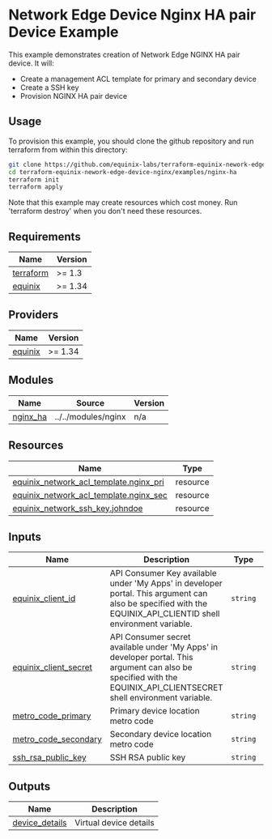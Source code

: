 # Network Edge Device Nginx HA pair Device Example

This example demonstrates creation of Network Edge NGINX HA pair device. It will:

- Create a management ACL template for primary and secondary device
- Create a SSH key
- Provision NGINX HA pair device

## Usage

To provision this example, you should clone the github repository and run terraform from within this directory:

```bash
git clone https://github.com/equinix-labs/terraform-equinix-nework-edge-device-nginx.git
cd terraform-equinix-nework-edge-device-nginx/examples/nginx-ha
terraform init
terraform apply
```

Note that this example may create resources which cost money. Run 'terraform destroy' when you don't need these resources.

<!-- BEGIN_TF_DOCS -->
## Requirements

| Name | Version |
|------|---------|
| <a name="requirement_terraform"></a> [terraform](#requirement\_terraform) | >= 1.3 |
| <a name="requirement_equinix"></a> [equinix](#requirement\_equinix) | >= 1.34 |

## Providers

| Name | Version |
|------|---------|
| <a name="provider_equinix"></a> [equinix](#provider\_equinix) | >= 1.34 |

## Modules

| Name | Source | Version |
|------|--------|---------|
| <a name="module_nginx_ha"></a> [nginx\_ha](#module\_nginx\_ha) | ../../modules/nginx | n/a |

## Resources

| Name | Type |
|------|------|
| [equinix_network_acl_template.nginx_pri](https://registry.terraform.io/providers/equinix/equinix/latest/docs/resources/network_acl_template) | resource |
| [equinix_network_acl_template.nginx_sec](https://registry.terraform.io/providers/equinix/equinix/latest/docs/resources/network_acl_template) | resource |
| [equinix_network_ssh_key.johndoe](https://registry.terraform.io/providers/equinix/equinix/latest/docs/resources/network_ssh_key) | resource |

## Inputs

| Name | Description | Type | Default | Required |
|------|-------------|------|---------|:--------:|
| <a name="input_equinix_client_id"></a> [equinix\_client\_id](#input\_equinix\_client\_id) | API Consumer Key available under 'My Apps' in developer portal. This argument can also be specified with the EQUINIX\_API\_CLIENTID shell environment variable. | `string` | n/a | yes |
| <a name="input_equinix_client_secret"></a> [equinix\_client\_secret](#input\_equinix\_client\_secret) | API Consumer secret available under 'My Apps' in developer portal. This argument can also be specified with the EQUINIX\_API\_CLIENTSECRET shell environment variable. | `string` | n/a | yes |
| <a name="input_metro_code_primary"></a> [metro\_code\_primary](#input\_metro\_code\_primary) | Primary device location metro code | `string` | n/a | yes |
| <a name="input_metro_code_secondary"></a> [metro\_code\_secondary](#input\_metro\_code\_secondary) | Secondary device location metro code | `string` | n/a | yes |
| <a name="input_ssh_rsa_public_key"></a> [ssh\_rsa\_public\_key](#input\_ssh\_rsa\_public\_key) | SSH RSA public key | `string` | n/a | yes |

## Outputs

| Name | Description |
|------|-------------|
| <a name="output_device_details"></a> [device\_details](#output\_device\_details) | Virtual device details |
<!-- END_TF_DOCS -->
